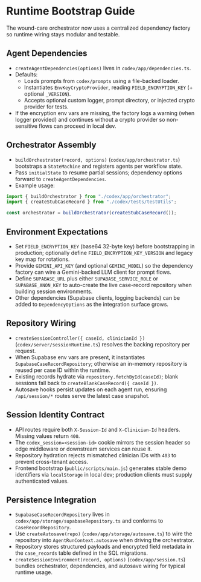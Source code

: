 # Runtime Bootstrap Guide

The wound-care orchestrator now uses a centralized dependency factory so runtime wiring stays modular and testable.

## Agent Dependencies
- `createAgentDependencies(options)` lives in `codex/app/dependencies.ts`.
- Defaults:
  - Loads prompts from `codex/prompts` using a file-backed loader.
  - Instantiates `EnvKeyCryptoProvider`, reading `FIELD_ENCRYPTION_KEY` (+ optional `_VERSION`).
  - Accepts optional custom logger, prompt directory, or injected crypto provider for tests.
- If the encryption env vars are missing, the factory logs a warning (when logger provided) and continues without a crypto provider so non-sensitive flows can proceed in local dev.

## Orchestrator Assembly
- `buildOrchestrator(record, options)` (`codex/app/orchestrator.ts`) bootstraps a `StateMachine` and registers agents per workflow state.
- Pass `initialState` to resume partial sessions; dependency options forward to `createAgentDependencies`.
- Example usage:

```ts
import { buildOrchestrator } from "./codex/app/orchestrator";
import { createStubCaseRecord } from "./codex/tests/testUtils";

const orchestrator = buildOrchestrator(createStubCaseRecord());
```

## Environment Expectations
- Set `FIELD_ENCRYPTION_KEY` (base64 32-byte key) before bootstrapping in production; optionally define `FIELD_ENCRYPTION_KEY_VERSION` and legacy key map for rotations.
- Provide `GEMINI_API_KEY` (and optional `GEMINI_MODEL`) so the dependency factory can wire a Gemini-backed LLM client for prompt flows.
- Define `SUPABASE_URL` plus either `SUPABASE_SERVICE_ROLE` or `SUPABASE_ANON_KEY` to auto-create the live case-record repository when building session environments.
- Other dependencies (Supabase clients, logging backends) can be added to `DependencyOptions` as the integration surface grows.

## Repository Wiring
- `createSessionController({ caseId, clinicianId })` (`codex/server/sessionRuntime.ts`) resolves the backing repository per request.
- When Supabase env vars are present, it instantiates `SupabaseCaseRecordRepository`; otherwise an in-memory repository is reused per case ID within the runtime.
- Existing records hydrate via `repository.fetchById(caseId)`; blank sessions fall back to `createBlankCaseRecord({ caseId })`.
- Autosave hooks persist updates on each agent run, ensuring `/api/session/*` routes serve the latest case snapshot.

## Session Identity Contract
- API routes require both `X-Session-Id` and `X-Clinician-Id` headers. Missing values return `400`.
- The `codex_session=<session-id>` cookie mirrors the session header so edge middleware or downstream services can reuse it.
- Repository hydration rejects mismatched clinician IDs with `403` to prevent cross-tenant access.
- Frontend bootstrap (`public/scripts/main.js`) generates stable demo identifiers via `localStorage` in local dev; production clients must supply authenticated values.

## Persistence Integration
- `SupabaseCaseRecordRepository` lives in `codex/app/storage/supabaseRepository.ts` and conforms to `CaseRecordRepository`.
- Use `createAutosave(repo)` (`codex/app/storage/autosave.ts`) to wire the repository into `AgentRunContext.autosave` when driving the orchestrator.
- Repository stores structured payloads and encrypted field metadata in the `case_records` table defined in the SQL migrations.
- `createSessionEnvironment(record, options)` (`codex/app/session.ts`) bundles orchestrator, dependencies, and autosave wiring for typical runtime usage.
